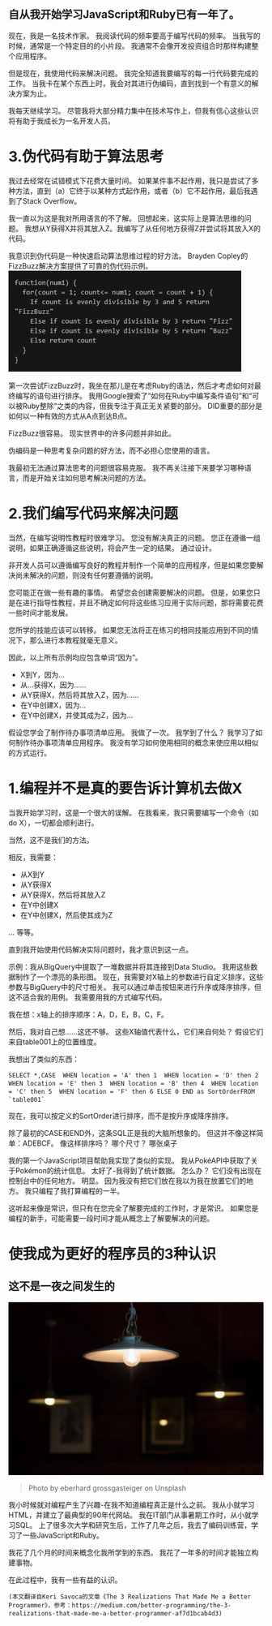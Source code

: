 ## 自从我开始学习JavaScript和Ruby已有一年了。

现在，我是一名技术作家。 我阅读代码的频率要高于编写代码的频率。 当我写的时候，通常是一个特定目的的小片段。 我通常不会像开发投资组合时那样构建整个应用程序。

但是现在，我使用代码来解决问题。 我完全知道我要编写的每一行代码要完成的工作。 当我卡在某个东西上时，我会对其进行伪编码，直到找到一个有意义的解决方案为止。

我每天继续学习。 尽管我将大部分精力集中在技术写作上，但我有信心这些认识将有助于我成长为一名开发人员。
# 3.伪代码有助于算法思考

我过去经常在试错模式下花费大量时间。 如果某件事不起作用，我只是尝试了多种方法，直到（a）它终于以某种方式起作用，或者（b）它不起作用，最后我遇到了Stack Overflow。

我一直以为这是我对所用语言的不了解。 回想起来，这实际上是算法思维的问题。 我想从Y获得X并将其放入Z。我编写了从任何地方获得Z并尝试将其放入X的代码。

我意识到伪代码是一种快速启动算法思维过程的好方法。 Brayden Copley的FizzBuzz解决方案提供了可靠的伪代码示例。
![](0*Gx9QANgAVNvXf1iV.jpeg)

第一次尝试FizzBuzz时，我坐在那儿是在考虑Ruby的语法，然后才考虑如何对最终编写的语句进行排序。 我用Google搜索了“如何在Ruby中编写条件语句”和“可以被Ruby整除”之类的内容，但我专注于真正无关紧要的部分。 DID重要的部分是如何以一种有效的方式从A点到达B点。

FizzBuzz很容易。 现实世界中的许多问题并非如此。

伪编码是一种思考复杂问题的好方法，而不必担心您使用的语言。

我最初无法通过算法思考的问题很容易克服。 我不再关注接下来要学习哪种语言，而是开始关注如何思考解决问题的方法。
# 2.我们编写代码来解决问题

当然，在编写说明性教程时很难学习。 您没有解决真正的问题。 您正在遵循一组说明，如果正确遵循这些说明，将会产生一定的结果。 通过设计。

非开发人员可以遵循编写良好的教程并制作一个简单的应用程序，但是如果您要解决尚未解决的问题，则没有任何要遵循的说明。

您可能正在做一些有趣的事情。 希望您会创建需要解决的问题。 但是，如果您只是在进行指导性教程，并且不确定如何将这些练习应用于实际问题，那将需要花费一些时间才能发展。

您所学的技能应该可以转移。 如果您无法将正在练习的相同技能应用到不同的情况下，那么进行本教程就毫无意义。

因此，以上所有示例均应包含单词“因为”。
+ X到Y，因为…
+ 从…获得X，因为……
+ 从Y获得X，然后将其放入Z，因为……
+ 在Y中创建X，因为…
+ 在Y中创建X，并使其成为Z，因为…

假设您学会了制作待办事项清单应用。 我做了一次。 我学到了什么？ 我学习了如何制作待办事项清单应用程序。 我没有学习如何使用相同的概念来使应用以相似的方式运行。
# 1.编程并不是真的要告诉计算机去做X

当我开始学习时，这是一个很大的误解。 在我看来，我只需要编写一个命令（如do X），一切都会顺利进行。

当然，这不是我们的方法。

相反，我需要：
+ 从X到Y
+ 从Y获得X
+ 从Y获得X，然后将其放入Z
+ 在Y中创建X
+ 在Y中创建X，然后使其成为Z

… 等等。

直到我开始使用代码解决实际问题时，我才意识到这一点。

示例：我从BigQuery中提取了一堆数据并将其连接到Data Studio。 我用这些数据制作了一个漂亮的条形图。 现在，我需要对X轴上的参数进行自定义排序，这些参数与BigQuery中的尺寸相关。 我可以通过单击按钮来进行升序或降序排序，但这不适合我的用例。 我需要用我的方式编写代码。

我在想：x轴上的排序顺序：A，D，E，B，C，F。

然后，我对自己想……这还不够。 这些X轴值代表什么，它们来自何处？ 假设它们来自table001上的位置维度。

我想出了类似的东西：
```
SELECT *,CASE  WHEN location = 'A' then 1  WHEN location = 'D' then 2  WHEN location = 'E' then 3  WHEN location = 'B' then 4  WHEN location = 'C' then 5  WHEN location = 'F' then 6 ELSE 0 END as SortOrderFROM `table001`
```

现在，我可以按定义的SortOrder进行排序，而不是按升序或降序排序。

除了最初的CASE和END外，这条SQL正是我的大脑所想象的。 但这并不像这样简单：ADEBCF。 像这样排序吗？ 哪个尺寸？ 哪张桌子

我的第一个JavaScript项目帮助我实现了类似的实现。 我从PokéAPI中获取了关于Pokémon的统计信息。 太好了-我得到了统计数据。 怎么办？ 它们没有出现在控制台中的任何地方。 明显。 因为我没有把它们放在我以为我在放置它们的地方。 我只编程了我打算编程的一半。

这听起来像是常识，但只有在您完全了解要完成的工作时，才是常识。 如果您是编程的新手，可能需要一段时间才能从概念上了解要解决的问题。
# 使我成为更好的程序员的3种认识
## 这不是一夜之间发生的
![Photo by eberhard grossgasteiger on Unsplash](1*R9sITLhxqZ8U-zMkvl32NA.jpeg)
> Photo by eberhard grossgasteiger on Unsplash


我小时候就对编程产生了兴趣-在我不知道编程真正是什么之前。 我从小就学习HTML，并建立了最典型的90年代网站。 我在IT部门从事暑期工作时，从小就学习SQL。 上了很多次大学和研究生后，工作了几年之后，我去了编码训练营，学习了一些JavaScript和Ruby。

我花了几个月的时间来概念化我所学到的东西。 我花了一年多的时间才能独立构建事物。

在此过程中，我有一些有益的认识。
```
(本文翻译自Keri Savoca的文章《The 3 Realizations That Made Me a Better Programmer》，参考：https://medium.com/better-programming/the-3-realizations-that-made-me-a-better-programmer-af7d1bcab4d3)
```
